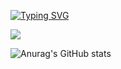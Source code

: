 [![Typing SVG](https://readme-typing-svg.herokuapp.com?color=%2336BCF7&lines=Hey!+I'm+nokskiy)](https://git.io/typing-svg)

![](http://github-profile-summary-cards.vercel.app/api/cards/most-commit-language?username=Nokskiy&theme=tokyonight) 

 ![Anurag's GitHub stats](https://github-readme-stats.vercel.app/api?username=Nokskiy&show_icons=true&theme=radical)
<!--
**Nokskiy/Nokskiy** is a ✨ _special_ ✨ repository because its `README.md` (this file) appears on your GitHub profile.

Here are some ideas to get you started:

- 🔭 I’m currently working on ...
- 🌱 I’m currently learning ...
- 👯 I’m looking to collaborate on ...
- 🤔 I’m looking for help with ...
- 💬 Ask me about ...
- 📫 How to reach me: ...
- 😄 Pronouns: ...
- ⚡ Fun fact: ...
-->
